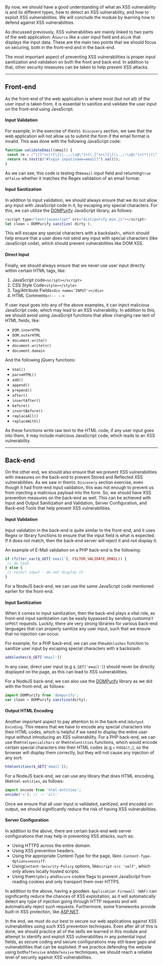 By now, we should have a good understanding of what an XSS vulnerability is and its different types, how to detect an XSS vulnerability, and how to exploit XSS vulnerabilities. We will conclude the module by learning how to defend against XSS vulnerabilities.

As discussed previously, XSS vulnerabilities are mainly linked to two parts of the web application: A`Source` like a user input field and a`Sink` that displays the input data. These are the main two points that we should focus on securing, both in the front-end and in the back-end.

The most important aspect of preventing XSS vulnerabilities is proper input sanitization and validation on both the front and back end. In addition to that, other security measures can be taken to help prevent XSS attacks.

---

## Front-end

As the front-end of the web application is where most (but not all) of the user input is taken from, it is essential to sanitize and validate the user input on the front-end using JavaScript.

#### Input Validation

For example, in the exercise of the`XSS Discovery` section, we saw that the web application will not allow us to submit the form if the email format is invalid. This was done with the following JavaScript code:


```javascript
function validateEmail(email) {
 const re = /^(([^<>()[\]\\.,;:\s@\"]+(\.[^<>()[\]\\.,;:\s@\"]+)*)|(\".+\"))@((\[[0-9]{1,3}\.[0-9]{1,3}\.[0-9]{1,3}\.[0-9]{1,3}\])|(([a-zA-Z\-0-9]+\.)+[a-zA-Z]{2,}))$/;
 return re.test($("#login input[name=email]").val());
}
```

As we can see, this code is testing the`email` input field and returning`true` or`false` whether it matches the Regex validation of an email format.

#### Input Sanitization

In addition to input validation, we should always ensure that we do not allow any input with JavaScript code in it, by escaping any special characters. For this, we can utilize the [DOMPurify](https://github.com/cure53/DOMPurify) JavaScript library, as follows:


```javascript
<script type="text/javascript" src="dist/purify.min.js"></script>
let clean = DOMPurify.sanitize( dirty );
```

This will escape any special characters with a backslash`\`, which should help ensure that a user does not send any input with special characters (like JavaScript code), which should prevent vulnerabilities like DOM XSS.

#### Direct Input

Finally, we should always ensure that we never use user input directly within certain HTML tags, like:

1. JavaScript code`<script></script>`
2. CSS Style Code`<style></style>`
3. Tag/Attribute Fields`<div name='INPUT'></div>`
4. HTML Comments`<!-- -->`

If user input goes into any of the above examples, it can inject malicious JavaScript code, which may lead to an XSS vulnerability. In addition to this, we should avoid using JavaScript functions that allow changing raw text of HTML fields, like:

- `DOM.innerHTML`
- `DOM.outerHTML`
- `document.write()`
- `document.writeln()`
- `document.domain`

And the following jQuery functions:

- `html()`
- `parseHTML()`
- `add()`
- `append()`
- `prepend()`
- `after()`
- `insertAfter()`
- `before()`
- `insertBefore()`
- `replaceAll()`
- `replaceWith()`

As these functions write raw text to the HTML code, if any user input goes into them, it may include malicious JavaScript code, which leads to an XSS vulnerability.

---

## Back-end

On the other end, we should also ensure that we prevent XSS vulnerabilities with measures on the back-end to prevent Stored and Reflected XSS vulnerabilities. As we saw in the`XSS Discovery` section exercise, even though it had front-end input validation, this was not enough to prevent us from injecting a malicious payload into the form. So, we should have XSS prevention measures on the back-end as well. This can be achieved with Input and Output Sanitization and Validation, Server Configuration, and Back-end Tools that help prevent XSS vulnerabilities.

#### Input Validation

Input validation in the back-end is quite similar to the front-end, and it uses Regex or library functions to ensure that the input field is what is expected. If it does not match, then the back-end server will reject it and not display it.

An example of E-Mail validation on a PHP back-end is the following:


```php
if (filter_var($_GET['email'], FILTER_VALIDATE_EMAIL)) {
 // do task
} else {
 // reject input - do not display it
}
```

For a NodeJS back-end, we can use the same JavaScript code mentioned earlier for the front-end.

#### Input Sanitization

When it comes to input sanitization, then the back-end plays a vital role, as front-end input sanitization can be easily bypassed by sending custom`GET` or`POST` requests. Luckily, there are very strong libraries for various back-end languages that can properly sanitize any user input, such that we ensure that no injection can occur.

For example, for a PHP back-end, we can use the`addslashes` function to sanitize user input by escaping special characters with a backslash:


```php
addslashes($_GET['email'])
```

In any case, direct user input (e.g.`$_GET['email']`) should never be directly displayed on the page, as this can lead to XSS vulnerabilities.

For a NodeJS back-end, we can also use the [DOMPurify](https://github.com/cure53/DOMPurify) library as we did with the front-end, as follows:


```javascript
import DOMPurify from 'dompurify';
var clean = DOMPurify.sanitize(dirty);
```

#### Output HTML Encoding

Another important aspect to pay attention to in the back-end is`Output Encoding`. This means that we have to encode any special characters into their HTML codes, which is helpful if we need to display the entire user input without introducing an XSS vulnerability. For a PHP back-end, we can use the`htmlspecialchars` or the`htmlentities` functions, which would encode certain special characters into their HTML codes (e.g.`<` into`&lt;`), so the browser will display them correctly, but they will not cause any injection of any sort:


```php
htmlentities($_GET['email']);
```

For a NodeJS back-end, we can use any library that does HTML encoding, like`html-entities`, as follows:


```javascript
import encode from 'html-entities';
encode('<'); // -> '&lt;'
```

Once we ensure that all user input is validated, sanitized, and encoded on output, we should significantly reduce the risk of having XSS vulnerabilities.

#### Server Configuration

In addition to the above, there are certain back-end web server configurations that may help in preventing XSS attacks, such as:

- Using HTTPS across the entire domain.
- Using XSS prevention headers.
- Using the appropriate Content-Type for the page, like`X-Content-Type-Options=nosniff`.
- Using`Content-Security-Policy` options, like`script-src 'self'`, which only allows locally hosted scripts.
- Using the`HttpOnly` and`Secure` cookie flags to prevent JavaScript from reading cookies and only transport them over HTTPS.

In addition to the above, having a good`Web Application Firewall (WAF)` can significantly reduce the chances of XSS exploitation, as it will automatically detect any type of injection going through HTTP requests and will automatically reject such requests. Furthermore, some frameworks provide built-in XSS protection, like [ASP.NET](https://learn.microsoft.com/en-us/aspnet/core/security/cross-site-scripting?view=aspnetcore-7.0).

In the end, we must do our best to secure our web applications against XSS vulnerabilities using such XSS prevention techniques. Even after all of this is done, we should practice all of the skills we learned in this module and attempt to identify and exploit XSS vulnerabilities in any potential input fields, as secure coding and secure configurations may still leave gaps and vulnerabilities that can be exploited. If we practice defending the website using both`offensive` and`defensive` techniques, we should reach a reliable level of security against XSS vulnerabilities.

